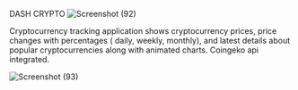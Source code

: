 DASH CRYPTO
![Screenshot (92)](https://github.com/darshaka1234/dash-crypto/assets/60168877/0225a6a8-ef23-4f0c-872c-4e80c79de8ac)


Cryptocurrency tracking application shows cryptocurrency prices, price changes with percentages ( daily, weekly, monthly), and latest details about popular cryptocurrencies along with animated charts. Coingeko api integrated.

![Screenshot (93)](https://github.com/darshaka1234/dash-crypto/assets/60168877/6ffddd7b-4f1e-4263-8149-8354f2c5b345)


